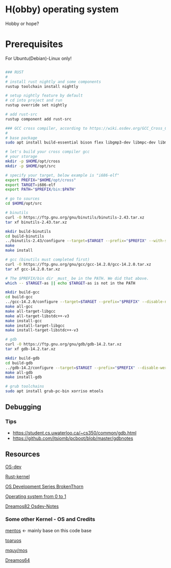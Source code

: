 # H(obby) operating system

Hobby or hope?

# Prerequisites

For Ubuntu(Debian)-Linux only!

```bash

### RUST
#
# install rust nightly and some components
rustup toolchain install nightly

# setup nightly feature by default
# cd into project and run
rustup override set nightly

# add rust-src
rustup component add rust-src

### GCC cross compiler, according to https://wiki.osdev.org/GCC_Cross_Compiler
#
# base package
sudo apt install build-essential bison flex libgmp3-dev libmpc-dev libmpfr-dev texinfo

# let's build your cross compiler gcc
# your storage
mkdir -p $HOME/opt/cross
mkdir -p $HOME/opt/src

# specify your target, below example is "i686-elf"
export PREFIX="$HOME/opt/cross"
export TARGET=i686-elf
export PATH="$PREFIX/bin:$PATH"

# go to sources
cd $HOME/opt/src

# binutils
curl -O https://ftp.gnu.org/gnu/binutils/binutils-2.43.tar.xz
tar xf binutils-2.43.tar.xz

mkdir build-binutils
cd build-binutils
../binutils-2.43/configure --target=$TARGET --prefix="$PREFIX" --with-sysroot --disable-nls --disable-werror
make
make install

# gcc (binutils must completed first)
curl -O https://ftp.gnu.org/gnu/gcc/gcc-14.2.0/gcc-14.2.0.tar.xz
tar xf gcc-14.2.0.tar.xz

# The $PREFIX/bin dir _must_ be in the PATH. We did that above.
which -- $TARGET-as || echo $TARGET-as is not in the PATH

mkdir build-gcc
cd build-gcc
../gcc-14.2.0/configure --target=$TARGET --prefix="$PREFIX" --disable-nls --enable-languages=c,c++ --without-headers --disable-hosted-libstdcxx
make all-gcc
make all-target-libgcc
make all-target-libstdc++-v3
make install-gcc
make install-target-libgcc
make install-target-libstdc++-v3

# gdb
curl -O https://ftp.gnu.org/gnu/gdb/gdb-14.2.tar.xz
tar xf gdb-14.2.tar.xz

mkdir build-gdb
cd build-gdb
../gdb-14.2/configure --target=$TARGET --prefix="$PREFIX" --disable-werror
make all-gdb
make install-gdb

# grub toolchains
sudo apt install grub-pc-bin xorriso mtools

```

## Debugging

### Tips

- https://student.cs.uwaterloo.ca/~cs350/common/gdb.html
- https://github.com/jtsiomb/pcboot/blob/master/gdbnotes


## Resources

[OS-dev](https://wiki.osdev.org/Creating_an_Operating_System)

[Rust-kernel](https://os.phil-opp.com)

[OS Development Series BrokenThorn](http://www.brokenthorn.com/Resources/OSDevIndex.html)

[Operating system from 0 to 1](https://github.com/tuhdo/os01)

[Dreamos82 Osdev-Notes](https://github.com/dreamos82/Osdev-Notes)

### Some other Kernel - OS and Credits

[mentos](https://github.com/mentos-team/MentOS) <- mainly base on this code base

[toaruos](https://github.com/klange/toaruos)

[mquy/mos](https://github.com/MQuy/mos)

[Dreamos64](https://github.com/dreamos82/Dreamos64)
